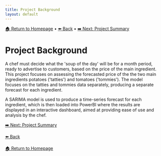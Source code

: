 ```yaml
---
title: Project Background
layout: default
---
```

[🏠 Return to Homepage]({{site.baseurl}}/index) • [⬅️ Back]({{site.baseurl}}/Introduction) • [➡️ Next: Project Summary]({{site.baseurl}}/Project-Summary)

# Project Background
A chef must decide what the 'soup of the day' will be for a month period, ready to advertise to customers, based on the price of the main ingredient. This project focuses on assessing the forecasted price of the the two main ingredients potatoes ('tatties') and tomatoes ('tommies'). The model focuses on the tatties and tommies data separately, producing a separate forecast for each ingredient.

A SARIMA model is used to produce a time-series forecast for each ingredient, which is then loaded into PowerBI where the results are displayed in an interactive dashboard, aimed at providing ease of use and analysis by the chef.


[➡️ Next: Project Summary]({{site.baseurl}}/Project-Summary)

[⬅️ Back]({{site.baseurl}}/Introduction)

[🏠 Return to Homepage]({{site.baseurl}}/index)
